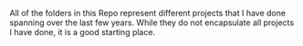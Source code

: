 All of the folders in this Repo represent different projects that I have done spanning over the last few years. 
While they do not encapsulate all projects I have done, it is a good starting place.

